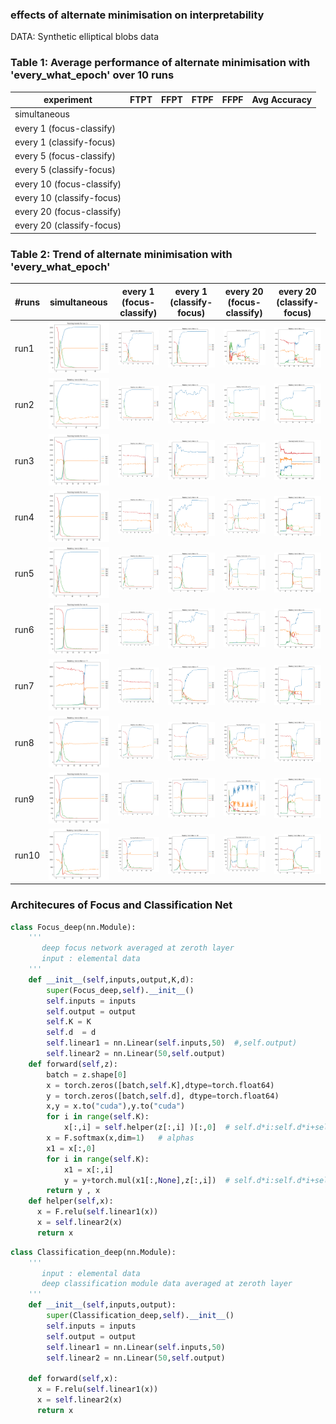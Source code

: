 ### effects of alternate minimisation on interpretability

DATA: Synthetic elliptical blobs data 

### Table 1: Average performance of alternate minimisation with 'every_what_epoch' over 10 runs

|experiment | FTPT | FFPT | FTPF | FFPF | Avg Accuracy |
|----------------|----|-----|-----|-----|--------------|
| simultaneous |  |  |  |  | |
| every 1 (focus-classify) | | | | | | 
| every 1 (classify-focus) | | | | | |
| every 5 (focus-classify) | | | | | |
| every 5 (classify-focus) | | | | | |
| every 10 (focus-classify)| | | | | |
| every 10 (classify-focus)| | | | | |
| every 20 (focus-classify)| | | | | |
| every 20 (classify-focus)| | | | | |

<!---| 100 | 76.92 / 16.93 | 90.16 / 9.83  | 99.1 / 0.9    | 87.67 / 12.32 |
| 200 | 86.78 / 7.00  | 86.45 / 7.32  | 97.56 / 2.44  | 99.97 / 0.026 |
| 300 | 99.76 / 0.226 | 90.14 / 3.87  | 99.96 / 0.04  | 99.98 / 0.013 |--->

### Table 2: Trend of alternate minimisation with 'every_what_epoch'

| #runs | simultaneous | every 1 (focus-classify) | every 1 (classify-focus) | every 20 (focus-classify) | every 20 (classify-focus)|
|-------|--------------|--------------------------|--------------------------|---------------------------|------------------|
| run1 | <img src=./simultaneous/run1.png width="150">  | <img src=./where_what/every1/run1.png width="150">  |<img src=./what_where/every1/run1.png width="150">  |<img src=./where_what/every20/run1.png width="150">  |<img src=./what_where/every20/run1.png width="150">  |
| run2 | <img src=./simultaneous/run2.png width="150">  | <img src=./where_what/every1/run2.png width="150">  |<img src=./what_where/every1/run2.png width="150">  |<img src=./where_what/every20/run2.png width="150">  |<img src=./what_where/every20/run2.png width="150">  | 
| run3 | <img src=./simultaneous/run3.png width="150">  | <img src=./where_what/every1/run3.png width="150">  |<img src=./what_where/every1/run3.png width="150">  |<img src=./where_what/every20/run3.png width="150">  |<img src=./what_where/every20/run3.png width="150">  | 
| run4 | <img src=./simultaneous/run4.png width="150">  | <img src=./where_what/every1/run4.png width="150">  |<img src=./what_where/every1/run4.png width="150">  |<img src=./where_what/every20/run4.png width="150">  |<img src=./what_where/every20/run4.png width="150">  | 
| run5 | <img src=./simultaneous/run5.png width="150">  | <img src=./where_what/every1/run5.png width="150">  |<img src=./what_where/every1/run5.png width="150">  |<img src=./where_what/every20/run5.png width="150">  |<img src=./what_where/every20/run5.png width="150">  |
| run6 | <img src=./simultaneous/run6.png width="150">  | <img src=./where_what/every1/run6.png width="150">  |<img src=./what_where/every1/run6.png width="150">  |<img src=./where_what/every20/run6.png width="150">  |<img src=./what_where/every20/run6.png width="150">  |
| run7 | <img src=./simultaneous/run7.png width="150">  | <img src=./where_what/every1/run7.png width="150">  |<img src=./what_where/every1/run7.png width="150">  |<img src=./where_what/every20/run7.png width="150">  |<img src=./what_where/every20/run7.png width="150">  |
| run8 | <img src=./simultaneous/run8.png width="150">  | <img src=./where_what/every1/run8.png width="150">  |<img src=./what_where/every1/run8.png width="150">  |<img src=./where_what/every20/run8.png width="150">  |<img src=./what_where/every20/run8.png width="150">  |
| run9 | <img src=./simultaneous/run9.png width="150">  | <img src=./where_what/every1/run9.png width="150">  |<img src=./what_where/every1/run9.png width="150">  |<img src=./where_what/every20/run9.png width="150">  |<img src=./what_where/every20/run9.png width="150">  |
| run10| <img src=./simultaneous/run10.png width="150"> | <img src=./where_what/every1/run10.png width="150"> |<img src=./what_where/every1/run10.png width="150"> |<img src=./where_what/every20/run10.png width="150"> |<img src=./what_where/every20/run10.png width="150"> |


### Architecures of Focus and Classification Net
```python
class Focus_deep(nn.Module):
    '''
       deep focus network averaged at zeroth layer
       input : elemental data
    '''
    def __init__(self,inputs,output,K,d):
        super(Focus_deep,self).__init__()
        self.inputs = inputs
        self.output = output
        self.K = K
        self.d  = d
        self.linear1 = nn.Linear(self.inputs,50)  #,self.output)
        self.linear2 = nn.Linear(50,self.output) 
    def forward(self,z):
        batch = z.shape[0]
        x = torch.zeros([batch,self.K],dtype=torch.float64)
        y = torch.zeros([batch,self.d], dtype=torch.float64)
        x,y = x.to("cuda"),y.to("cuda")
        for i in range(self.K):
            x[:,i] = self.helper(z[:,i] )[:,0]  # self.d*i:self.d*i+self.d
        x = F.softmax(x,dim=1)   # alphas
        x1 = x[:,0]
        for i in range(self.K):
            x1 = x[:,i]          
            y = y+torch.mul(x1[:,None],z[:,i])  # self.d*i:self.d*i+self.d
        return y , x 
    def helper(self,x):
      x = F.relu(self.linear1(x))
      x = self.linear2(x)
      return x
```

```python
class Classification_deep(nn.Module):
    '''
       input : elemental data
       deep classification module data averaged at zeroth layer
    '''
    def __init__(self,inputs,output):
        super(Classification_deep,self).__init__()
        self.inputs = inputs
        self.output = output
        self.linear1 = nn.Linear(self.inputs,50)
        self.linear2 = nn.Linear(50,self.output)

    def forward(self,x):
      x = F.relu(self.linear1(x))
      x = self.linear2(x)
      return x    
```

